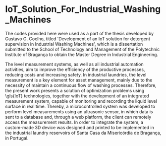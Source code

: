 # IoT_Solution_For_Industrial_Washing_Machines
The codes provided here were used as a part of the thesis developed by Gustavo G. Coelho, titled 'Development of an IoT solution for detergent supervision in Industrial Washing Machines', which is a dissertation submitted to the School of Technology and Management of the Polytechnic Institute of Bragança to obtain the Master Degree in Industrial Engineering.

The level measurement systems, as well as all industrial automation activities, aim to improve the efficiency of the productive processes, reducing costs and increasing safety. In industrial laundries, the level measurement is a key element for asset management, mainly due to the necessity of maintain a continuous flow of washing processes. Therefore, the present work presents a solution of optimization problems using \gls{IoT} technologies, together with the development of an integrated measurement system, capable of monitoring and recording the liquid level surface in real time. Thereby, a microcontrolled system was developed to perform level measurements using an ultrasonic sensor, in which data is sent to a database and, through a web platform, the client can remotely access the measurement results. In order to integrate the system, a custom-made 3D device was designed and printed to be implemented in the industrial laundry reservoirs of Santa Casa da Misericórdia de Bragança, in Portugal.
